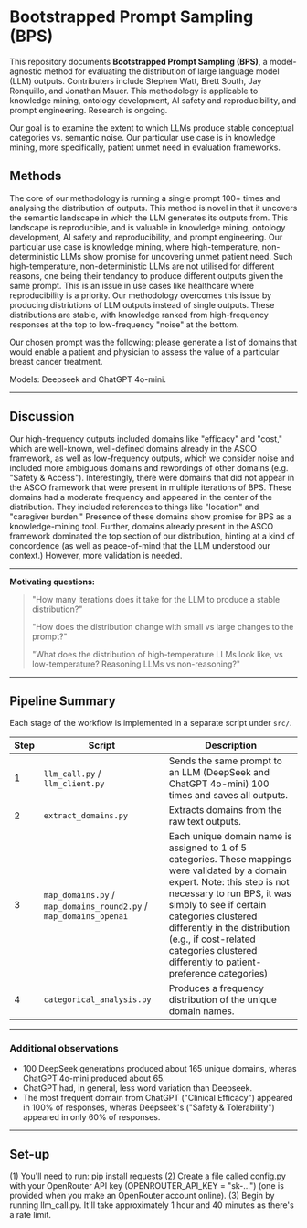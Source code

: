 # Bootstrapped Prompt Sampling (BPS)

This repository documents **Bootstrapped Prompt Sampling (BPS)**, a model-agnostic method for evaluating the distribution of large language model (LLM) outputs. Contributers include Stephen Watt, Brett South, Jay Ronquillo, and Jonathan Mauer. This methodology is applicable to knowledge mining, ontology development, AI safety and reproducibility, and prompt engineering. Research is ongoing.

Our goal is to examine the extent to which LLMs produce stable conceptual categories vs. semantic noise. Our particular use case is in knowledge mining, more specifically, patient unmet need in evaluation frameworks.

## Methods

The core of our methodology is running a single prompt 100+ times and analysing the distribution of outputs. This method is novel in that it uncovers the semantic landscape in which the LLM generates its outputs from. This landscape is reproducible, and is valuable in knowledge mining, ontology development, AI safety and reproducibility, and prompt engineering. Our particular use case is knowledge mining, where high-temperature, non-deterministic LLMs show promise for uncovering unmet patient need. Such high-temperature, non-deterministic LLMs are not utilised for different reasons, one being their tendancy to produce different outputs given the same prompt. This is an issue in use cases like healthcare where reproducibility is a priority. Our methodology overcomes this issue by producing distriutions of LLM outputs instead of single outputs. These distributions are stable, with knowledge ranked from high-frequency responses at the top to low-frequency "noise" at the bottom. 

Our chosen prompt was the following: please generate a list of domains that would enable a patient and physician to assess the value of a particular breast cancer treatment.

Models: Deepseek and ChatGPT 4o-mini.

---

## Discussion

Our high-frequency outputs included domains like "efficacy" and "cost," which are well-known, well-defined domains already in the ASCO framework, as well as low-frequency outputs, which we consider noise and included more ambiguous domains and rewordings of other domains (e.g. "Safety & Access"). Interestingly, there were domains that did not appear in the ASCO framework that were present in multiple iterations of BPS. These domains had a moderate frequency and appeared in the center of the distribution. They included references to things like "location" and "caregiver burden." Presence of these domains show promise for BPS as a knowledge-mining tool.
Further, domains already present in the ASCO framework dominated the top section of our distribution, hinting at a kind of concordence (as well as peace-of-mind that the LLM understood our context.) However, more validation is needed.

---

**Motivating questions:**
>"How many iterations does it take for the LLM to produce a stable distribution?"
>
>"How does the distribution change with small vs large changes to the prompt?"
> 
>"What does the distribution of high-temperature LLMs look like, vs low-temperature? Reasoning LLMs vs non-reasoning?"

---

## Pipeline Summary

Each stage of the workflow is implemented in a separate script under `src/`.

| Step | Script | Description |
|------|---------|-------------|
| 1 | `llm_call.py` / `llm_client.py`| Sends the same prompt to an LLM (DeepSeek and ChatGPT 4o-mini) 100 times and saves all outputs. |
| 2 | `extract_domains.py` | Extracts domains from the raw text outputs. |
| 3 | `map_domains.py` / `map_domains_round2.py` / `map_domains_openai`| Each unique domain name is assigned to 1 of 5 categories. These mappings were validated by a domain expert. Note: this step is not necessary to run BPS, it was simply to see if certain categories clustered differently in the distribution (e.g., if cost-related categories clustered differently to patient-preference categories)  |
| 4 | `categorical_analysis.py` | Produces a frequency distribution of the unique domain names. |

---

### Additional observations

- 100 DeepSeek generations produced about 165 unique domains, wheras ChatGPT 4o-mini produced about 65.
- ChatGPT had, in general, less word variation than Deepseek.
- The most frequent domain from ChatGPT ("Clinical Efficacy") appeared in 100% of responses, wheras Deepseek's ("Safety & Tolerability") appeared in only 60% of responses.
  
---

## Set-up

(1) You'll need to run: pip install requests
(2) Create a file called config.py with your OpenRouter API key (OPENROUTER_API_KEY = "sk-...") (one is provided when you make an OpenRouter account online).
(3) Begin by running llm_call.py. It'll take approximately 1 hour and 40 minutes as there's a rate limit.
